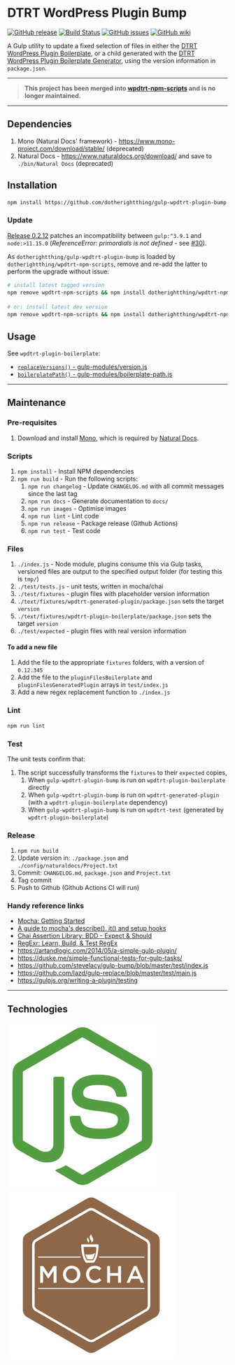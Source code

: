 # DTRT WordPress Plugin Bump

[![GitHub release](https://img.shields.io/github/release/dotherightthing/gulp-wpdtrt-plugin-bump.svg?branch=master)](https://github.com/dotherightthing/gulp-wpdtrt-plugin-bump/releases) [![Build Status](https://travis-ci.org/dotherightthing/gulp-wpdtrt-plugin-bump.svg?branch=master)](https://travis-ci.org/dotherightthing/gulp-wpdtrt-plugin-bump) [![GitHub issues](https://img.shields.io/github/issues/dotherightthing/gulp-wpdtrt-plugin-bump.svg)](https://github.com/dotherightthing/gulp-wpdtrt-plugin-bump/issues) [![GitHub wiki](https://img.shields.io/badge/documentation-wiki-lightgrey.svg)](https://github.com/dotherightthing/wpdtrt-plugin-boilerplate/wiki)

A Gulp utility to update a fixed selection of files in either the [DTRT WordPress Plugin Boilerplate](https://github.com/dotherightthing/wpdtrt-plugin-boilerplate/), or a child generated with the [DTRT WordPress Plugin Boilerplate Generator](https://github.com/dotherightthing/generator-wp-plugin-boilerplate), using the version information in `package.json`.

---

> **This project has been merged into [wpdtrt-npm-scripts](https://github.com/dotherightthing/wpdtrt-npm-scripts/) and is no longer maintained.**

---

## Dependencies

1. Mono (Natural Docs' framework) - <https://www.mono-project.com/download/stable/> (deprecated)
2. Natural Docs - <https://www.naturaldocs.org/download/> and save to `./bin/Natural Docs` (deprecated)

## Installation

```sh
npm install https://github.com/dotherightthing/gulp-wpdtrt-plugin-bump --save-dev
```

### Update

[Release 0.2.12](https://github.com/dotherightthing/gulp-wpdtrt-plugin-bump/releases/tag/0.2.12) patches an incompatibility between `gulp:^3.9.1` and `node:>11.15.0` (*ReferenceError: primordials is not defined* - see [#30](https://github.com/dotherightthing/gulp-wpdtrt-plugin-bump/issues/30)).

As `dotherightthing/gulp-wpdtrt-plugin-bump` is loaded by `dotherightthing/wpdtrt-npm-scripts`, remove and re-add the latter to perform the upgrade without issue:

```sh
# install latest tagged version
npm remove wpdtrt-npm-scripts && npm install dotherightthing/wpdtrt-npm-scripts#semver:*

# or: install latest dev version
npm remove wpdtrt-npm-scripts && npm install dotherightthing/wpdtrt-npm-scripts
```

## Usage

See `wpdtrt-plugin-boilerplate`:

* [`replaceVersions()` - gulp-modules/version.js](https://github.com/dotherightthing/wpdtrt-plugin-boilerplate/blob/9e46fda31099d5aa5d8d169a8a4e33471c18959c/gulp-modules/version.js#L47-L69)
* [`boilerplatePath()` - gulp-modules/boilerplate-path.js](https://github.com/dotherightthing/wpdtrt-plugin-boilerplate/blob/master/gulp-modules/boilerplate-path.js)

---

## Maintenance

### Pre-requisites

1. Download and install [Mono](https://www.mono-project.com/download/stable/), which is required by [Natural Docs](https://www.naturaldocs.org/).

### Scripts

1. `npm install` - Install NPM dependencies
1. `npm run build` - Run the following scripts:
   1. `npm run changelog` - Update `CHANGELOG.md` with all commit messages since the last tag
   1. `npm run docs` - Generate documentation to `docs/`
   1. `npm run images` - Optimise images
   1. `npm run lint` - Lint code
   1. `npm run release` - Package release (Github Actions)
   1. `npm run test` - Test code

### Files

1. `./index.js` - Node module, plugins consume this via Gulp tasks, versioned files are output to the specified output folder (for testing this is `tmp/`)
1. `./test/tests.js` - unit tests, written in mocha/chai
1. `./test/fixtures` - plugin files with placeholder version information
1. `./text/fixtures/wpdtrt-generated-plugin/package.json` sets the target `version`
1. `./text/fixtures/wpdtrt-plugin-boilerplate/package.json` sets the target `version`
1. `./test/expected` - plugin files with real version information

#### To add a new file

1. Add the file to the appropriate `fixtures` folders, with a version of `0.12.345`
1. Add the file to the `pluginFilesBoilerplate` and `pluginFilesGeneratedPlugin` arrays in `test/index.js`
1. Add a new regex replacement function to `./index.js`

### Lint

```bash
npm run lint
```

### Test

The unit tests confirm that:

1. The script successfully transforms the `fixtures` to their `expected` copies,
   1. When `gulp-wpdtrt-plugin-bump` is run on `wpdtrt-plugin-boilerplate` directly
   1. When `gulp-wpdtrt-plugin-bump` is run on `wpdtrt-generated-plugin` (with a `wpdtrt-plugin-boilerplate` dependency)
   1. When `gulp-wpdtrt-plugin-bump` is run on `wpdtrt-test` (generated by `wpdtrt-plugin-boilerplate`)

### Release

1. `npm run build`
2. Update version in: `./package.json` and `./config/naturaldocs/Project.txt`
3. Commit: `CHANGELOG.md`, `package.json` and `Project.txt`
4. Tag commit
5. Push to Github (Github Actions CI will run)

### Handy reference links

* [Mocha: Getting Started](https://mochajs.org/#getting-started)
* [A guide to mocha's describe(), it() and setup hooks](https://samwize.com/2014/02/08/a-guide-to-mochas-describe-it-and-setup-hooks/)
* [Chai Assertion Library: BDD - Expect & Should](https://www.chaijs.com/api/bdd/)
* [RegExr: Learn, Build, & Test RegEx](https://regexr.com)
* <https://artandlogic.com/2014/05/a-simple-gulp-plugin/>
* <https://duske.me/simple-functional-tests-for-gulp-tasks/>
* <https://github.com/stevelacy/gulp-bump/blob/master/test/index.js>
* <https://github.com/lazd/gulp-replace/blob/master/test/main.js>
* <https://gulpjs.org/writing-a-plugin/testing>

---

## Technologies

[![node.js](readme-styles/icons/optimised/nodejs.svg)](https://nodejs.org/)
[![Mocha](readme-styles/icons/optimised/mocha.svg)](https://mochajs.org/)

